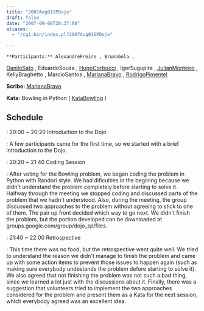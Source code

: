 ```yaml
---
title: "2007Aug01SPDojo"
draft: false
date: "2007-09-08T20:37:00"
aliases:
  - "/cgi-bin/index.pl?2007Aug01SPDojo"

---
```

    **Participants:** AlexandreFreire , BrunoGola ,
[DaniloSato](/people/DaniloSato) , EduardoSouza ,
[HugoCorbucci](/people/HugoCorbucci) , IgorSugupira ,
[JulianMonteiro](/people/JulianMonteiro) , KellyBraghetto , MarcioSantos
, [MarianaBravo](/MarianaBravo) ,
[RodrigoPimentel](/people/RodrigoPimentel)

**Scribe:** [MarianaBravo](/MarianaBravo)

**Kata:** Bowling in Python ( [KataBowling](/kata/Bowling) )

Schedule
--------

 
:   20:00 \~ 20:20 Introduction to the Dojo

 
:   A few participants came for the first time, so we started with a
    brief introduction to the Dojo.

 
:   20:20 \~ 21:40 Coding Session

 
:   After voting for the Bowling problem, we began coding the problem in
    Python with Randori style. We had dificulties in the begining
    because we didn't understand the problem completely before starting
    to solve it. Halfway through the meeting we stopped coding and
    discussed parts of the problem that we hadn't understood. Also,
    during the meeting, the group discussed two approaches to the
    problem without agreeing to stick to one of them. The pair up front
    decided which way to go next. We didn't finish the problem, but the
    portion developed can be downloaded
    at groups.google.com/group/dojo\_sp/files.

 
:   21:40 \~ 22:00 Retrospective

 
:   This time there was no food, but the retrospective went quite well.
    We tried to understand the reason we didn't manage to finish the
    problem and came up with some action items to prevent those issues
    to happen again (such as making sure everybody undestands the
    problem defore starting to solve it). We also agreed that not
    finishing the problem was not such a bad thing, since we learned a
    lot just with the discussions about it. Finally, there was a
    suggestion that volunteers tried to implement the two approaches
    considered for the problem and present them as a Kata for the next
    session, which everybody agreed was an excellent idea.


